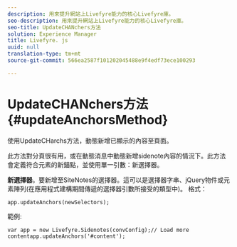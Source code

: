```yaml
---
description: 用來提升網站上Livefyre能力的核心Livefyre庫。
seo-description: 用來提升網站上Livefyre能力的核心Livefyre庫。
seo-title: UpdateCHANchers方法
solution: Experience Manager
title: Livefyre. js
uuid: null
translation-type: tm+mt
source-git-commit: 566ea2587f101202045488e9f4edf73ece100293

---
```



# UpdateCHANchers方法 {#updateAnchorsMethod}

使用UpdateCHarchs方法，動態新增已顯示的內容至頁面。

此方法對分頁很有用，或在動態消息中動態新增sidenote內容的情況下。此方法會定義符合元素的新錨點，並使用單一引數：新選擇器。

**新選擇器**。要新增至SiteNotes的選擇器。這可以是選擇器字串、jQuery物件或元素陣列(在應用程式建構期間傳遞的選擇器引數所接受的類型中)。
格式：

```
app.updateAnchors(newSelectors);
```

範例:

```
var app = new Livefyre.Sidenotes(convConfig);// Load more contentapp.updateAnchors('#content');
```
